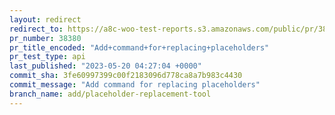 ```yaml
---
layout: redirect
redirect_to: https://a8c-woo-test-reports.s3.amazonaws.com/public/pr/38380/api/index.html
pr_number: 38380
pr_title_encoded: "Add+command+for+replacing+placeholders"
pr_test_type: api
last_published: "2023-05-20 04:27:04 +0000"
commit_sha: 3fe60997399c00f2183096d778ca8a7b983c4430
commit_message: "Add command for replacing placeholders"
branch_name: add/placeholder-replacement-tool
---
```

